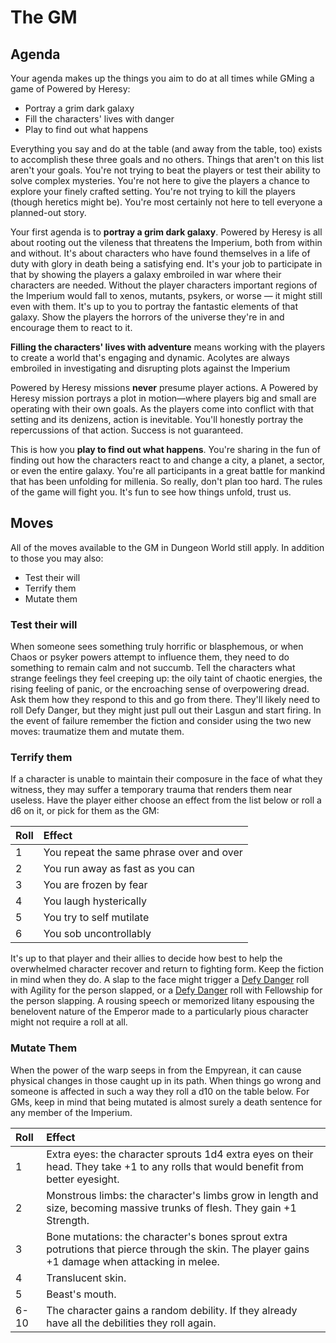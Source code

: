 <!-- Do NOT edit this file directly. It is compiled from pages in the "source" directory. -->
# The GM

## Agenda

Your agenda makes up the things you aim to do at all times while GMing a game of Powered by Heresy:

*   Portray a grim dark galaxy
*   Fill the characters' lives with danger
*   Play to find out what happens

Everything you say and do at the table (and away from the table, too) exists to accomplish these three goals and no others. Things that aren't on this list aren't your goals. You're not trying to beat the players or test their ability to solve complex mysteries. You're not here to give the players a chance to explore your finely crafted setting. You're not trying to kill the players (though heretics might be). You're most certainly not here to tell everyone a planned-out story.

Your first agenda is to **portray a grim dark galaxy**. Powered by Heresy is all about rooting out the vileness that threatens the Imperium, both from within and without. It's about characters who have found themselves in a life of duty with glory in death being a satisfying end. It's your job to participate in that by showing the players a galaxy embroiled in war where their characters are needed. Without the player characters important regions of the Imperium would fall to xenos, mutants, psykers, or worse — it might still even with them. It's up to you to portray the fantastic elements of that galaxy. Show the players the horrors of the universe they're in and encourage them to react to it.

**Filling the characters' lives with adventure** means working with the players to create a world that's engaging and dynamic. Acolytes are always embroiled in investigating and disrupting plots against the Imperium

Powered by Heresy missions **never** presume player actions. A Powered by Heresy mission portrays a plot in motion—where players big and small are operating with their own goals. As the players come into conflict with that setting and its denizens, action is inevitable. You'll honestly portray the repercussions of that action. Success is not guaranteed.

This is how you **play to find out what happens**. You're sharing in the fun of finding out how the characters react to and change a city, a planet, a sector, or even the entire galaxy. You're all participants in a great battle for mankind that has been unfolding for millenia. So really, don't plan too hard. The rules of the game will fight you. It's fun to see how things unfold, trust us.

## Moves

All of the moves available to the GM in Dungeon World still apply. In addition to those you may also:

*   Test their will
*   Terrify them
*   Mutate them

### Test their will

When someone sees something truly horrific or blasphemous, or when Chaos or psyker powers attempt to influence them, they need to do something to remain calm and not succumb. Tell the characters what strange feelings they feel creeping up: the oily taint of chaotic energies, the rising feeling of panic, or the encroaching sense of overpowering dread. Ask them how they respond to this and go from there. They'll likely need to roll Defy Danger, but they might just pull out their Lasgun and start firing. In the event of failure remember the fiction and consider using the two new moves: traumatize them and mutate them.

### Terrify them

If a character is unable to maintain their composure in the face of what they witness, they may suffer a temporary trauma that renders them near useless. Have the player either choose an effect from the list below or roll a d6 on it, or pick for them as the GM:

<table class="table table-striped">

<thead>

<tr>

<th align="left">Roll</th>

<th align="left">Effect</th>

</tr>

</thead>

<tbody>

<tr>

<td align="left">1</td>

<td align="left">You repeat the same phrase over and over</td>

</tr>

<tr>

<td align="left">2</td>

<td align="left">You run away as fast as you can</td>

</tr>

<tr>

<td align="left">3</td>

<td align="left">You are frozen by fear</td>

</tr>

<tr>

<td align="left">4</td>

<td align="left">You laugh hysterically</td>

</tr>

<tr>

<td align="left">5</td>

<td align="left">You try to self mutilate</td>

</tr>

<tr>

<td align="left">6</td>

<td align="left">You sob uncontrollably</td>

</tr>

</tbody>

</table>

It's up to that player and their allies to decide how best to help the overwhelmed character recover and return to fighting form. Keep the fiction in mind when they do. A slap to the face might trigger a [Defy Danger](https://github.com/Vindexus/PoweredByHeresy/blob/master/game/github/basicmoves.md#defy-danger) roll with Agility for the person slapped, or a [Defy Danger](https://github.com/Vindexus/PoweredByHeresy/blob/master/game/github/basicmoves.md#defy-danger) roll with Fellowship for the person slapping. A rousing speech or memorized litany espousing the benelovent nature of the Emperor made to a particularly pious character might not require a roll at all.

### Mutate Them

When the power of the warp seeps in from the Empyrean, it can cause physical changes in those caught up in its path. When things go wrong and someone is affected in such a way they roll a d10 on the table below. For GMs, keep in mind that being mutated is almost surely a death sentence for any member of the Imperium.

<table class="table table-striped">

<thead>

<tr>

<th align="left">Roll</th>

<th align="left">Effect</th>

</tr>

</thead>

<tbody>

<tr>

<td align="left">1</td>

<td align="left">Extra eyes: the character sprouts 1d4 extra eyes on their head. They take +1 to any rolls that would benefit from better eyesight.</td>

</tr>

<tr>

<td align="left">2</td>

<td align="left">Monstrous limbs: the character's limbs grow in length and size, becoming massive trunks of flesh. They gain +1 Strength.</td>

</tr>

<tr>

<td align="left">3</td>

<td align="left">Bone mutations: the character's bones sprout extra potrutions that pierce through the skin. The player gains +1 damage when attacking in melee.</td>

</tr>

<tr>

<td align="left">4</td>

<td align="left">Translucent skin.</td>

</tr>

<tr>

<td align="left">5</td>

<td align="left">Beast's mouth.</td>

</tr>

<tr>

<td align="left">6-10</td>

<td align="left">The character gains a random debility. If they already have all the debilities they roll again.</td>

</tr>

</tbody>

</table>